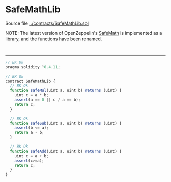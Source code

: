 # SafeMathLib

Source file [../contracts/SafeMathLib.sol](../contracts/SafeMathLib.sol)

NOTE: The latest version of OpenZeppelin's [SafeMath](https://github.com/OpenZeppelin/zeppelin-solidity/blob/master/contracts/math/SafeMath.sol)
is implemented as a library, and the functions have been renamed.

<br />

<hr />

```javascript
// BK Ok
pragma solidity ^0.4.11;

// BK Ok
contract SafeMathLib {
  // BK Ok
  function safeMul(uint a, uint b) returns (uint) {
    uint c = a * b;
    assert(a == 0 || c / a == b);
    return c;
  }

  // BK Ok
  function safeSub(uint a, uint b) returns (uint) {
    assert(b <= a);
    return a - b;
  }

  // BK Ok
  function safeAdd(uint a, uint b) returns (uint) {
    uint c = a + b;
    assert(c>=a);
    return c;
  }
}
```